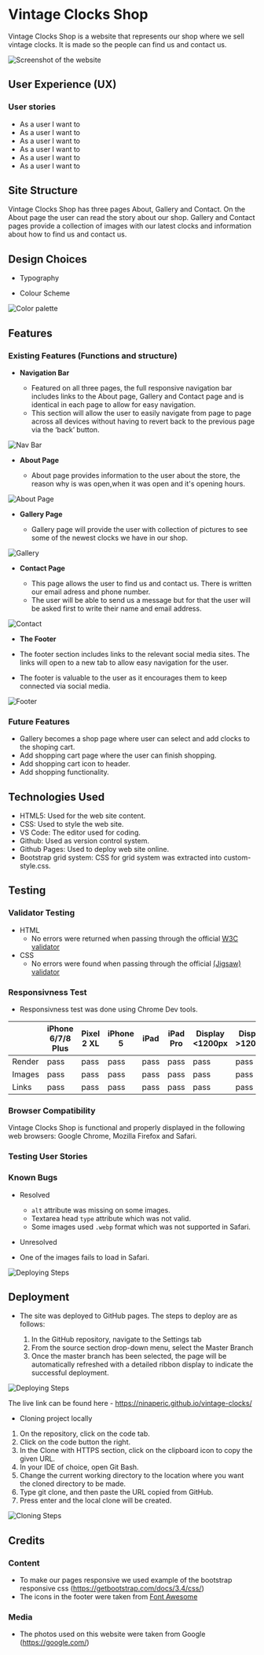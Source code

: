 # Vintage Clocks Shop

Vintage Clocks Shop is a website that represents our shop where we sell vintage clocks. It is made so the people can find us and contact us.

![Screenshot of the website](https://github.com/ninaperic/vintage-clocks/blob/main/assets/readme_images/devices.png)

## User Experience (UX)

### User stories 

- As a user I want to 
- As a user I want to 
- As a user I want to 
- As a user I want to 
- As a user I want to 
- As a user I want to 

## Site Structure

Vintage Clocks Shop has three pages About, Gallery and Contact. On the About page the user can read the story about our shop. Gallery and Contact pages provide a collection of images with our latest clocks and information about how to find us and contact us.

## Design Choices

- Typography

- Colour Scheme

![Color palette](assets/readme_images/color_palette.jpg)

## Features

### Existing Features (Functions and structure)

- __Navigation Bar__

  - Featured on all three pages, the full responsive navigation bar includes links to the About page, Gallery and Contact page and is identical in each page to allow for easy navigation.
  - This section will allow the user to easily navigate from page to page across all devices without having to revert back to the previous page via the ‘back’ button. 

![Nav Bar](https://github.com/ninaperic/vintage-clocks/blob/main/assets/readme_images/nav-bar.png)

- __About Page__

  - About page provides information to the user about the store, the reason why is was open,when it was open and it's opening hours.

![About Page](https://github.com/ninaperic/vintage-clocks/blob/main/assets/readme_images/about.png)

- __Gallery Page__

  - Gallery page will provide the user with collection of pictures to see some of the newest clocks we have in our shop.

![Gallery](https://github.com/ninaperic/vintage-clocks/blob/main/assets/readme_images/gallery.png)

- __Contact Page__

  - This page allows the user to find us and contact us. There is written our email adress and phone number.
  - The user will be able to send us a message but for that the user will be asked first to write their name and email address. 

![Contact](https://github.com/ninaperic/vintage-clocks/blob/main/assets/readme_images/contact.png)

 - __The Footer__ 

  - The footer section includes links to the relevant social media sites. The links will open to a new tab to allow easy navigation for the user. 
  - The footer is valuable to the user as it encourages them to keep connected via social media.

![Footer](https://github.com/ninaperic/vintage-clocks/blob/main/assets/readme_images/footer.png)

### Future Features

- Gallery becomes a shop page where user can select and add clocks to the shoping cart. 
- Add shopping cart page where the user can finish shopping.
- Add shopping cart icon to header.
- Add shopping functionality.

## Technologies Used

- HTML5: Used for the web site content.
- CSS: Used to style the web site.
- VS Code: The editor used for coding.
- Github: Used as version control system.
- Github Pages: Used to deploy web site online.
- Bootstrap grid system: CSS for grid system was extracted into custom-style.css.

## Testing 

### Validator Testing 

- HTML
  - No errors were returned when passing through the official [W3C validator](https://validator.w3.org/nu/?doc=https%3A%2F%2Fninaperic.github.io%2Fvintage-clocks%2F%3Ffbclid%3DIwAR0xLERJXKN7cHw1VtFblWWuqU_R_KGFj89za0jHKwLtPgH1z2NwtI8ex1o)
- CSS
  - No errors were found when passing through the official [(Jigsaw) validator](https://jigsaw.w3.org/css-validator/validator?uri=https%3A%2F%2Fninaperic.github.io%2Fvintage-clocks%2F%3Ffbclid%3DIwAR0xLERJXKN7cHw1VtFblWWuqU_R_KGFj89za0jHKwLtPgH1z2NwtI8ex1o&profile=css3svg&usermedium=all&warning=1&vextwarning=&lang=en)


### Responsivness Test

- Responsivness test was done using Chrome Dev tools.

|        | iPhone 6/7/8 Plus | Pixel 2 XL| iPhone 5 | iPad | iPad Pro | Display <1200px | Display >1200px |
|--------|-------------------|-----------|----------|------|----------|-----------------|-----------------|
| Render | pass              | pass      | pass     | pass | pass     | pass            | pass            |
| Images | pass              | pass      | pass     | pass | pass     | pass            | pass            |
| Links  | pass              | pass      | pass     | pass | pass     | pass            | pass            |


### Browser Compatibility

Vintage Clocks Shop is functional and properly displayed in the following web browsers: Google Chrome, Mozilla Firefox and Safari. 

### Testing User Stories


### Known Bugs

- Resolved 
  - `alt` attribute was missing on some images.
  - Textarea head `type` attribute which was not valid.
  - Some images used `.webp` format which was not supported in Safari.

- Unresolved
 - One of the images fails to load in Safari.

 ![Deploying Steps](assets/readme_images/safari_image_issue.png)

## Deployment

- The site was deployed to GitHub pages. The steps to deploy are as follows: 

  1. In the GitHub repository, navigate to the Settings tab 
  2. From the source section drop-down menu, select the Master Branch
  3. Once the master branch has been selected, the page will be automatically refreshed with a detailed ribbon display to indicate the successful deployment. 

![Deploying Steps](assets/readme_images/deploying.png)

The live link can be found here - https://ninaperic.github.io/vintage-clocks/

- Cloning project locally 

1. On the repository, click on the code tab.
2. Click on the code button the right.
3. In the Clone with HTTPS section, click on the clipboard icon to copy the given URL.
4. In your IDE of choice, open Git Bash.
5. Change the current working directory to the location where you want the cloned directory to be made.
6. Type git clone, and then paste the URL copied from GitHub.
7. Press enter and the local clone will be created.

![Cloning Steps](assets/readme_images/cloning.png)

## Credits  

### Content 

- To make our pages responsive we used example of the bootstrap responsive css (https://getbootstrap.com/docs/3.4/css/)
- The icons in the footer were taken from [Font Awesome](https://fontawesome.com/)

### Media

- The photos used on this website were taken from Google (https://google.com/)


